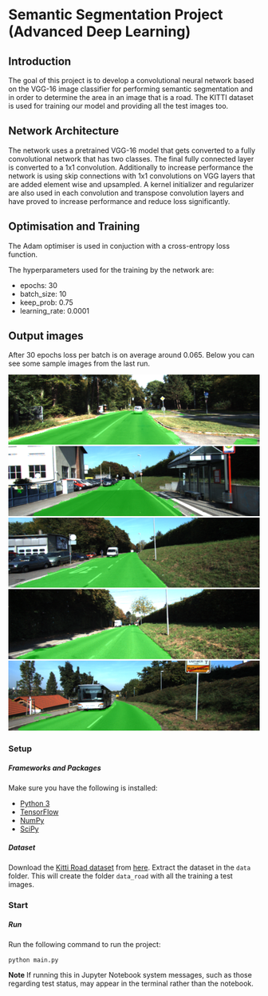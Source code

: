 # Semantic Segmentation Project (Advanced Deep Learning)

## Introduction
The goal of this project is to develop a convolutional neural network based on the VGG-16 image classifier for performing semantic segmentation and in order to determine the area in an image that is a road. The KITTI dataset is used for training our model and providing all the test images too.

## Network Architecture
The network uses a pretrained VGG-16 model that gets converted to a fully convolutional network that has two classes. The final fully connected layer is converted to a 1x1 convolution. Additionally to increase performance the network is using skip connections with 1x1 convolutions on VGG layers that are added element wise and upsampled. A kernel initializer and regularizer are also used in each convolution and transpose convolution layers and have proved to increase performance and reduce loss significantly. 

## Optimisation and Training
The Adam optimiser is used in conjuction with a cross-entropy loss function.

The hyperparameters used for the training by the network are:

  - epochs: 30
  - batch_size: 10
  - keep_prob: 0.75
  - learning_rate: 0.0001

## Output images

After 30 epochs loss per batch is on average around 0.065. Below you can see some sample images from the last run.

![sample1](./runs/1504363222.6781206/um_000006.png)
![sample2](./runs/1504363222.6781206/um_000013.png)
![sample3](./runs/1504363222.6781206/um_000016.png)
![sample4](./runs/1504363222.6781206/um_000020.png)
![sample5](./runs/1504363222.6781206/um_000032.png)

### Setup
##### Frameworks and Packages
Make sure you have the following is installed:
 - [Python 3](https://www.python.org/)
 - [TensorFlow](https://www.tensorflow.org/)
 - [NumPy](http://www.numpy.org/)
 - [SciPy](https://www.scipy.org/)

##### Dataset
Download the [Kitti Road dataset](http://www.cvlibs.net/datasets/kitti/eval_road.php) from [here](http://www.cvlibs.net/download.php?file=data_road.zip).  Extract the dataset in the `data` folder.  This will create the folder `data_road` with all the training a test images.

### Start
##### Run
Run the following command to run the project:
```
python main.py
```
**Note** If running this in Jupyter Notebook system messages, such as those regarding test status, may appear in the terminal rather than the notebook.
